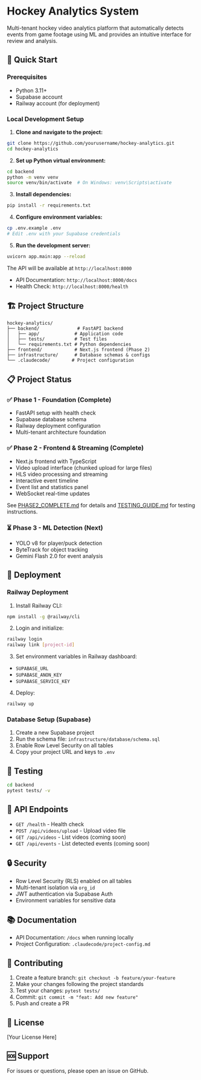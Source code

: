 # Hockey Analytics System

Multi-tenant hockey video analytics platform that automatically detects events from game footage using ML and provides an intuitive interface for review and analysis.

## 🚀 Quick Start

### Prerequisites
- Python 3.11+
- Supabase account
- Railway account (for deployment)

### Local Development Setup

1. **Clone and navigate to the project:**
```bash
git clone https://github.com/yourusername/hockey-analytics.git
cd hockey-analytics
```

2. **Set up Python virtual environment:**
```bash
cd backend
python -m venv venv
source venv/bin/activate  # On Windows: venv\Scripts\activate
```

3. **Install dependencies:**
```bash
pip install -r requirements.txt
```

4. **Configure environment variables:**
```bash
cp .env.example .env
# Edit .env with your Supabase credentials
```

5. **Run the development server:**
```bash
uvicorn app.main:app --reload
```

The API will be available at `http://localhost:8000`
- API Documentation: `http://localhost:8000/docs`
- Health Check: `http://localhost:8000/health`

## 🏗️ Project Structure

```
hockey-analytics/
├── backend/              # FastAPI backend
│   ├── app/             # Application code
│   ├── tests/           # Test files
│   └── requirements.txt # Python dependencies
├── frontend/            # Next.js frontend (Phase 2)
├── infrastructure/      # Database schemas & configs
└── .claudecode/        # Project configuration
```

## 📋 Project Status

### ✅ Phase 1 - Foundation (Complete)
- FastAPI setup with health check
- Supabase database schema
- Railway deployment configuration
- Multi-tenant architecture foundation

### ✅ Phase 2 - Frontend & Streaming (Complete)
- Next.js frontend with TypeScript
- Video upload interface (chunked upload for large files)
- HLS video processing and streaming
- Interactive event timeline
- Event list and statistics panel
- WebSocket real-time updates

See [PHASE2_COMPLETE.md](PHASE2_COMPLETE.md) for details and [TESTING_GUIDE.md](TESTING_GUIDE.md) for testing instructions.

### ⏳ Phase 3 - ML Detection (Next)
- YOLO v8 for player/puck detection
- ByteTrack for object tracking
- Gemini Flash 2.0 for event analysis

## 🚀 Deployment

### Railway Deployment

1. Install Railway CLI:
```bash
npm install -g @railway/cli
```

2. Login and initialize:
```bash
railway login
railway link [project-id]
```

3. Set environment variables in Railway dashboard:
- `SUPABASE_URL`
- `SUPABASE_ANON_KEY`
- `SUPABASE_SERVICE_KEY`

4. Deploy:
```bash
railway up
```

### Database Setup (Supabase)

1. Create a new Supabase project
2. Run the schema file: `infrastructure/database/schema.sql`
3. Enable Row Level Security on all tables
4. Copy your project URL and keys to `.env`

## 🧪 Testing

```bash
cd backend
pytest tests/ -v
```

## 📝 API Endpoints

- `GET /health` - Health check
- `POST /api/videos/upload` - Upload video file
- `GET /api/videos` - List videos (coming soon)
- `GET /api/events` - List detected events (coming soon)

## 🔒 Security

- Row Level Security (RLS) enabled on all tables
- Multi-tenant isolation via `org_id`
- JWT authentication via Supabase Auth
- Environment variables for sensitive data

## 📚 Documentation

- API Documentation: `/docs` when running locally
- Project Configuration: `.claudecode/project-config.md`

## 🤝 Contributing

1. Create a feature branch: `git checkout -b feature/your-feature`
2. Make your changes following the project standards
3. Test your changes: `pytest tests/`
4. Commit: `git commit -m "feat: Add new feature"`
5. Push and create a PR

## 📄 License

[Your License Here]

## 🆘 Support

For issues or questions, please open an issue on GitHub.